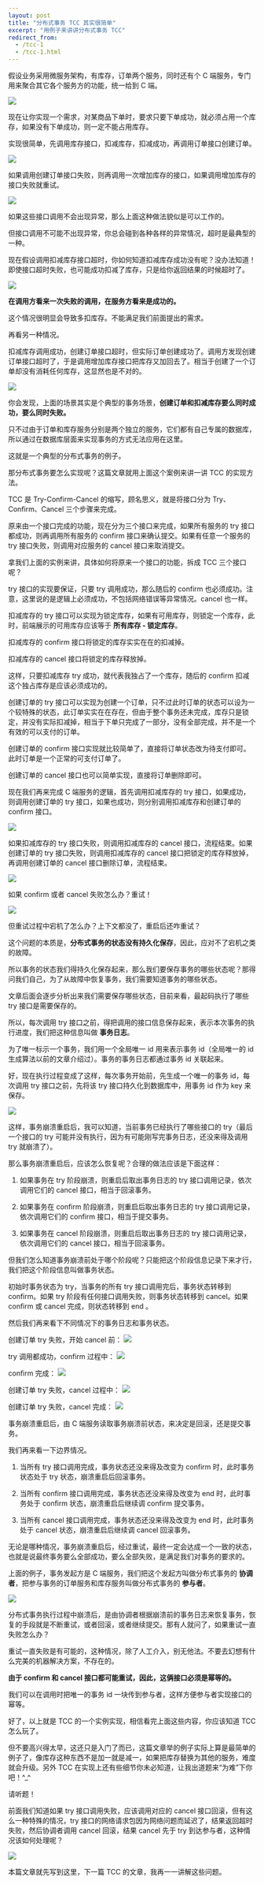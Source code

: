 ```yaml
---
layout: post
title: "分布式事务 TCC 其实很简单"
excerpt: "用例子来讲讲分布式事务 TCC"
redirect_from:
  - /tcc-1
  - /tcc-1.html
---
```


假设业务采用微服务架构，有库存，订单两个服务，同时还有个 C 端服务，专门用来聚合其它各个服务方的功能，统一给到 C 端。

<img src="/img/posts/tcc-1-r1.png" os="mac" />

现在让你实现一个需求，对某商品下单时，要求只要下单成功，就必须占用一个库存，如果没有下单成功，则一定不能占用库存。

实现很简单，先调用库存接口，扣减库存，扣减成功，再调用订单接口创建订单。

<img src="/img/posts/tcc-1-r2.png" os="mac" />

如果调用创建订单接口失败，则再调用一次增加库存的接口，如果调用增加库存的接口失败就重试。

<img src="/img/posts/tcc-1-r3.png" os="mac" />

如果这些接口调用不会出现异常，那么上面这种做法貌似是可以工作的。

但接口调用不可能不出现异常，你总会碰到各种各样的异常情况，超时是最典型的一种。

现在假设调用扣减库存接口超时，你如何知道扣减库存成功没有呢？没办法知道！即使接口超时失败，也可能成功扣减了库存，只是给你返回结果的时候超时了。

<img src="/img/posts/tcc-1-r4.png" os="mac" />

**在调用方看来一次失败的调用，在服务方看来是成功的。**

这个情况很明显会导致多扣库存。不能满足我们前面提出的需求。

再看另一种情况。

扣减库存调用成功，创建订单接口超时，但实际订单创建成功了。调用方发现创建订单接口超时了，于是调用增加库存接口把库存又加回去了。相当于创建了一个订单却没有消耗任何库存，这显然也是不对的。

<img src="/img/posts/tcc-1-r5.png" os="mac" />

你会发现，上面的场景其实是个典型的事务场景，**创建订单和扣减库存要么同时成功，要么同时失败。**

只不过由于订单和库存服务分别是两个独立的服务，它们都有自己专属的数据库，所以通过在数据库层面来实现事务的方式无法应用在这里。

这就是一个典型的分布式事务的例子。

那分布式事务要怎么实现呢？这篇文章就用上面这个案例来讲一讲 TCC 的实现方法。

TCC 是 Try-Confirm-Cancel 的缩写，顾名思义，就是将接口分为 Try、Confirm、Cancel 三个步骤来完成。

原来由一个接口完成的功能，现在分为三个接口来完成，如果所有服务的 try 接口都成功，则再调用所有服务的 confirm 接口来确认提交。如果有任意一个服务的 try 接口失败，则调用对应服务的 cancel 接口来取消提交。

拿我们上面的实例来讲，具体如何将原来一个接口的功能，拆成 TCC 三个接口呢？

try 接口的实现要保证，只要 try 调用成功，那么随后的 confirm 也必须成功。注意，这里说的是逻辑上必须成功，不包括网络错误等异常情况。cancel 也一样。

扣减库存的 try 接口可以实现为锁定库存，如果有可用库存，则锁定一个库存，此时，前端展示的可用库存应该等于 **所有库存 - 锁定库存**。

扣减库存的 confirm 接口将锁定的库存实实在在的扣减掉。

扣减库存的 cancel 接口将锁定的库存释放掉。

这样，只要扣减库存 try 成功，就代表我独占了一个库存，随后的 confirm 扣减这个独占库存是应该必须成功的。

创建订单的 try 接口可以实现为创建一个订单，只不过此时订单的状态可以设为一个较特殊的状态，此订单实实在在存在，但由于整个事务还未完成，库存只是锁定，并没有实际扣减掉，相当于下单只完成了一部分，没有全部完成，并不是一个有效的可以支付的订单。

创建订单的 confirm 接口实现就比较简单了，直接将订单状态改为待支付即可。此时订单是一个正常的可支付订单了。

创建订单的 cancel 接口也可以简单实现，直接将订单删除即可。

现在我们再来完成 C 端服务的逻辑，首先调用扣减库存的 try 接口，如果成功，则调用创建订单的 try 接口，如果也成功，则分别调用扣减库存和创建订单的 confirm 接口。

<img src="/img/posts/tcc-1-r6.png" os="mac" />

如果扣减库存的 try 接口失败，则调用扣减库存的 cancel 接口，流程结束。如果创建订单的 try 接口失败，则调用扣减库存的 cancel 接口把锁定的库存释放掉，再调用创建订单的 cancel 接口删除订单，流程结束。

<img src="/img/posts/tcc-1-r7.png" os="mac" />

如果 confirm 或者 cancel 失败怎么办？重试！

<img src="/img/posts/tcc-1-r8.png" os="mac" />

但重试过程中宕机了怎么办？上下文都没了，重启后还咋重试？

这个问题的本质是，**分布式事务的状态没有持久化保存**，因此，应对不了宕机之类的故障。

所以事务的状态我们得持久化保存起来，那么我们要保存事务的哪些状态呢？那得问我们自己，为了从故障中恢复事务，我们需要知道事务的哪些状态。

文章后面会逐步分析出来我们需要保存哪些状态，目前来看，最起码执行了哪些 try 接口是需要保存的。

所以，每次调用 try 接口之前，得把调用的接口信息保存起来，表示本次事务的执行进度，我们把这种信息叫做 **事务日志**。

为了唯一标示一个事务，我们用一个全局唯一 id 用来表示事务 id（全局唯一的 id 生成算法以前的文章介绍过）。事务的事务日志都通过事务 id 关联起来。

好，现在执行过程变成了这样，每次事务开始前，先生成一个唯一的事务 id，每次调用 try 接口之前，先将该 try 接口持久化到数据库中，用事务 id 作为 key 来保存。

<img src="/img/posts/tcc-1-r8a.png" os="mac" />

这样，事务崩溃重启后，我可以知道，当前事务已经执行了哪些接口的 try（最后一个接口的 try 可能并没有执行，因为有可能刚写完事务日志，还没来得及调用 try 就崩溃了）。

那么事务崩溃重启后，应该怎么恢复呢？合理的做法应该是下面这样：

1. 如果事务在 try 阶段崩溃，则重启后取出事务日志的 try 接口调用记录，依次调用它们的 cancel 接口，相当于回滚事务。

2. 如果事务在 confirm 阶段崩溃，则重启后取出事务日志的 try 接口调用记录，依次调用它们的 confirm 接口，相当于提交事务。

3. 如果事务在 cancel 阶段崩溃，则重启后取出事务日志的 try 接口调用记录，依次调用它们的 cancel 接口，相当于回滚事务。

但我们怎么知道事务崩溃前处于哪个阶段呢？只能把这个阶段信息记录下来才行，我们把这个阶段信息叫做事务状态。

初始时事务状态为 try，当事务的所有 try 接口调用完后，事务状态转移到 confirm。如果 try 阶段有任何接口调用失败，则事务状态转移到 cancel。如果 confirm 或 cancel 完成，则状态转移到 end 。

然后我们再来看下不同情况下的事务日志和事务状态。

创建订单 try 失败，开始 cancel 前：
<img src="/img/posts/tcc-1-r9.png" os="mac"/>

try 调用都成功，confirm 过程中：
<img src="/img/posts/tcc-1-r10.png" os="mac"/>

confirm 完成：
<img src="/img/posts/tcc-1-r11.png" os="mac"/>

创建订单 try 失败，cancel 过程中：
<img src="/img/posts/tcc-1-r12.png" os="mac"/>

创建订单 try 失败，cancel 完成：
<img src="/img/posts/tcc-1-r13.png" os="mac"/>

事务崩溃重启后，由 C 端服务读取事务崩溃前状态，来决定是回滚，还是提交事务。

我们再来看一下边界情况。

1. 当所有 try 接口调用完成，事务状态还没来得及改变为 confirm 时，此时事务状态处于 try 状态，崩溃重启后回滚事务。

2. 当所有 confirm 接口调用完成，事务状态还没来得及改变为 end 时，此时事务处于 confirm 状态，崩溃重启后继续调 confirm 提交事务。

3. 当所有 cancel 接口调用完成，事务状态还没来得及改变为 end 时，此时事务处于 cancel 状态，崩溃重启后继续调 cancel 回滚事务。

无论是哪种情况，事务崩溃重启后，经过重试，最终一定会达成一个一致的状态，也就是说最终事务要么全部成功，要么全部失败，是满足我们对事务的要求的。

上面的例子，事务发起方是 C 端服务，我们把这个发起方叫做分布式事务的 **协调者**，把参与事务的订单服务和库存服务叫做分布式事务的 **参与者**。

<img src="/img/posts/tcc-1-r14.png" os="mac"/>

分布式事务执行过程中崩溃后，是由协调者根据崩溃前的事务日志来恢复事务，恢复的手段就是不断重试，或者回滚，或者继续提交。那有人就问了，如果重试一直失败怎么办？

重试一直失败是有可能的，这种情况，除了人工介入，别无他法。不要去幻想有什么完美的机器解决方案，不存在的。

**由于 confirm 和 cancel 接口都可能重试，因此，这俩接口必须是幂等的。**

我们可以在调用时把唯一的事务 id 一块传到参与者，这样方便参与者实现接口的幂等。

好了，以上就是 TCC 的一个实例实现，相信看完上面这些内容，你应该知道 TCC 怎么玩了。

但不要高兴得太早，这还只是入门了而已，这篇文章举的例子实际上算是最简单的例子了，像库存这种东西不是加一就是减一，如果把库存替换为其他的服务，难度就会升级。另外 TCC 在实现上还有些细节你未必知道，让我出道题来“为难”下你吧！^_^

请听题！

前面我们知道如果 try 接口调用失败，应该调用对应的 cancel 接口回滚，但有这么一种特殊的情况，try 接口的网络请求包因为网络问题而延迟了，结果返回超时失败，然后协调者调用 cancel 回滚，结果 cancel 先于 try 到达参与者，这种情况该如何处理呢？

<img src="/img/posts/tcc-1-r15.png" os="mac"/>

本篇文章就先写到这里，下一篇 TCC 的文章，我再一一讲解这些问题。